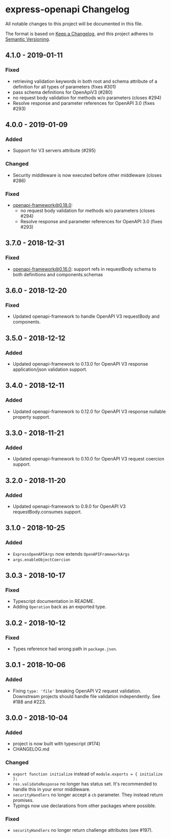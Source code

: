 # express-openapi Changelog
All notable changes to this project will be documented in this file.

The format is based on [Keep a Changelog](https://keepachangelog.com/en/1.0.0/),
and this project adheres to [Semantic Versioning](https://semver.org/spec/v2.0.0.html).

## 4.1.0 - 2019-01-11
### Fixed
- retrieving validation keywords in both root and schema attribute of a definition for all types of parameters (fixes #301)
- pass schema definitions for OpenApiV3 (#280)
- no request body validation for methods w/o parameters (closes #294)
- Resolve response and parameter references for OpenAPI 3.0 (fixes #293)

## 4.0.0 - 2019-01-09
### Added
- Support for V3 servers attribute (#295)

### Changed
- Security middleware is now executed before other middleware (closes #286)

### Fixed
- openapi-framework@0.18.0:
  - no request body validation for methods w/o parameters (closes #294)
  - Resolve response and parameter references for OpenAPI 3.0 (fixes #293)

## 3.7.0 - 2018-12-31
### Fixed
- openapi-framework@0.16.0: support refs in requestBody schema to both definitions and components.schemas

## 3.6.0 - 2018-12-20
### Fixed
- Updated openapi-framework to handle OpenAPI V3 requestBody and components.

## 3.5.0 - 2018-12-12
### Added
- Updated openapi-framework to 0.13.0 for OpenAPI V3 response application/json validation support.

## 3.4.0 - 2018-12-11
### Added
- Updated openapi-framework to 0.12.0 for OpenAPI V3 response nullable property support.

## 3.3.0 - 2018-11-21
### Added
- Updated openapi-framework to 0.10.0 for OpenAPI V3 request coercion support.

## 3.2.0 - 2018-11-20
### Added
- Updated openapi-framework to 0.9.0 for OpenAPI V3 requestBody.consumes support.

## 3.1.0 - 2018-10-25
### Added
- `ExpressOpenAPIArgs` now extends `OpenAPIFrameworkArgs`
- `args.enableObjectCoercion`

## 3.0.3 - 2018-10-17
### Fixed
- Typescript documentation in README.
- Adding `Operation` back as an exported type.

## 3.0.2 - 2018-10-12
### Fixed
- Types reference had wrong path in `package.json`.

## 3.0.1 - 2018-10-06
### Added
- Fixing `type: 'file'` breaking OpenAPI V2 request validation.  Downstream projects
  should handle file validation independently.  See #188 and #223.

## 3.0.0 - 2018-10-04
### Added
- project is now built with typescript (#174)
- CHANGELOG.md

### Changed
- `export function initialize` instead of `module.exports = { initialize };`
- `res.validateResponse` no longer has status set.  It's recommended to handle this in your error middleware.
- `securityHandlers` no longer accept a `cb` parameter.  They instead return promises.
- Typings now use declarations from other packages where possible.

### Fixed
- `securityHandlers` no longer return challenge attributes (see #197).
